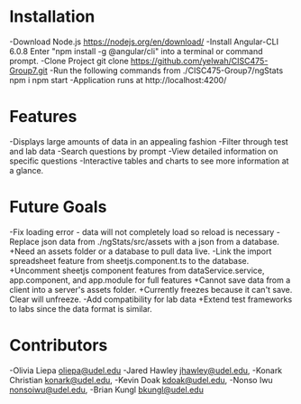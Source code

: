 # Installation
-Download Node.js
	https://nodejs.org/en/download/
-Install Angular-CLI 6.0.8
	Enter "npm install -g @angular/cli" into a terminal  or command prompt.
-Clone Project
	git clone https://github.com/yelwah/CISC475-Group7.git
-Run the following commands from ./CISC475-Group7/ngStats 
	npm i
	npm start
-Application runs at http://localhost:4200/

# Features
-Displays large amounts of data in an appealing fashion
-Filter through test and lab data
-Search questions by prompt
-View detailed information on specific questions
-Interactive tables and charts to see more information at a glance. 

# Future Goals
-Fix loading error - data will not completely load so reload is necessary
-Replace json data from ./ngStats/src/assets with a json from a database.
	+Need an assets folder or a database to pull data live.
-Link the import spreadsheet feature from sheetjs.component.ts to the database.
    +Uncomment sheetjs component features from dataService.service, app.component, and app.module for full features
	+Cannot save data from a client into a server's assets folder.
	+Currently freezes because it can't save. Clear will unfreeze.
-Add compatibility for lab data
	+Extend test frameworks to labs since the data format is similar. 
	
# Contributors 
-Olivia Liepa <oliepa@udel.edu>
-Jared Hawley <jhawley@udel.edu>,
-Konark Christian <konark@udel.edu>,
-Kevin Doak <kdoak@udel.edu>,
-Nonso Iwu <nonsoiwu@udel.edu>,
-Brian Kungl <bkungl@udel.edu>
